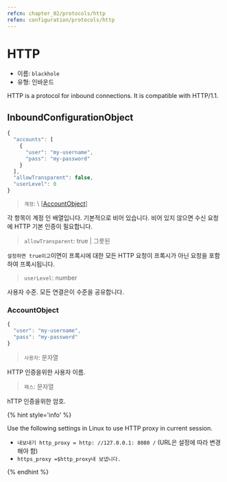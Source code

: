 ```yaml
---
refcn: chapter_02/protocols/http
refen: configuration/protocols/http
---
```

# HTTP

* 이름: `blackhole`
* 유형: 인바운드

HTTP is a protocol for inbound connections. It is compatible with HTTP/1.1.

## InboundConfigurationObject

```javascript
{
  "accounts": [
    {
      "user": "my-username",
      "pass": "my-password"
    }
  ],
  "allowTransparent": false,
  "userLevel": 0
}
```

> `계정`: \ [[AccountObject](#accountobject)\]

각 항목이 계정 인 배열입니다. 기본적으로 비어 있습니다. 비어 있지 않으면 수신 요청에 HTTP 기본 인증이 필요합니다.

> `allowTransparent`: true | 그릇된

`설정하면 true이고`이면이 프록시에 대한 모든 HTTP 요청이 프록시가 아닌 요청을 포함하여 프록시됩니다.

> `userLevel`: number

사용자 수준. 모든 연결은이 수준을 공유합니다.

### AccountObject

```javascript
{
  "user": "my-username",
  "pass": "my-password"
}
```

> `사용자`: 문자열

HTTP 인증을위한 사용자 이름.

> `패스`: 문자열

hTTP 인증을위한 암호.

{% hint style='info' %}

Use the following settings in Linux to use HTTP proxy in current session.

* `내보내기 http_proxy = http: //127.0.0.1: 8080 /` (URL은 설정에 따라 변경해야 함)
* `https_proxy =$http_proxy내 보냅니다.`

{% endhint %}